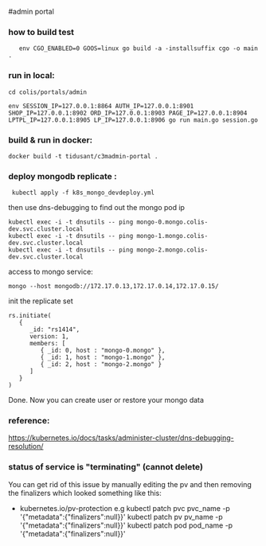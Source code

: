 #admin portal

### how to build test
```#bin/bash
   env CGO_ENABLED=0 GOOS=linux go build -a -installsuffix cgo -o main .
```
### run in local:
```#bin/bash
cd colis/portals/admin

env SESSION_IP=127.0.0.1:8864 AUTH_IP=127.0.0.1:8901 SHOP_IP=127.0.0.1:8902 ORD_IP=127.0.0.1:8903 PAGE_IP=127.0.0.1:8904 LPTPL_IP=127.0.0.1:8905 LP_IP=127.0.0.1:8906 go run main.go session.go 
```
### build & run in docker:
```#bin/bash
docker build -t tidusant/c3madmin-portal .
```
### deploy mongodb replicate :
```#bin/bash
 kubectl apply -f k8s_mongo_devdeploy.yml
 ```
 then use dns-debugging to find out the mongo pod ip
 ```#bin/bash
 kubectl exec -i -t dnsutils -- ping mongo-0.mongo.colis-dev.svc.cluster.local
 kubectl exec -i -t dnsutils -- ping mongo-1.mongo.colis-dev.svc.cluster.local
 kubectl exec -i -t dnsutils -- ping mongo-2.mongo.colis-dev.svc.cluster.local
 ```
 access to mongo service:
 ```#bin/bash
 mongo --host mongodb://172.17.0.13,172.17.0.14,172.17.0.15/ 
 ```
 init the replicate set
 ```#bin/bash
rs.initiate(
    {
       _id: "rs1414",
       version: 1,
       members: [
          { _id: 0, host : "mongo-0.mongo" },
          { _id: 1, host : "mongo-1.mongo" },
          { _id: 2, host : "mongo-2.mongo" }
       ]
    }
 )
```
 Done. Now you can create user or restore your mongo data 



### reference:
https://kubernetes.io/docs/tasks/administer-cluster/dns-debugging-resolution/

### status of service is "terminating" (cannot delete)
You can get rid of this issue by manually editing the pv and then removing the finalizers which looked something like this:

- kubernetes.io/pv-protection
e.g
kubectl patch pvc pvc_name -p '{"metadata":{"finalizers":null}}'
kubectl patch pv pv_name -p '{"metadata":{"finalizers":null}}'
kubectl patch pod pod_name -p '{"metadata":{"finalizers":null}}'